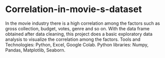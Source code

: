 # Correlation-in-movie-s-dataset
In the movie industry there is a high correlation among the factors such as gross collection, budget, votes, genre and so on. With the data frame obtained after data cleaning, this project does a basic exploratory data analysis to visualize the correlation among the factors. Tools and Technologies: Python, Excel, Google Colab. Python libraries: Numpy, Pandas, Matplotlib, Seaborn.

